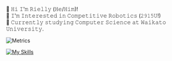 👋 𝙷𝚒 𝙸'𝚖 𝚁𝚒𝚎𝚕𝚕𝚢 (𝙷𝚎/𝙷𝚒𝚖)!  
🤖 𝙸'𝚖 𝙸𝚗𝚝𝚎𝚛𝚎𝚜𝚝𝚎𝚍 𝚒𝚗 𝙲𝚘𝚖𝚙𝚎𝚝𝚒𝚝𝚒𝚟𝚎 𝚁𝚘𝚋𝚘𝚝𝚒𝚌𝚜 (𝟸𝟿𝟷𝟻𝚄!)  
📖 𝙲𝚞𝚛𝚛𝚎𝚗𝚝𝚕𝚢 𝚜𝚝𝚞𝚍𝚢𝚒𝚗𝚐 𝙲𝚘𝚖𝚙𝚞𝚝𝚎𝚛 𝚂𝚌𝚒𝚎𝚗𝚌𝚎 𝚊𝚝 𝚆𝚊𝚒𝚔𝚊𝚝𝚘 𝚄𝚗𝚒𝚟𝚎𝚛𝚜𝚒𝚝𝚢.  


![Metrics](https://metrics.lecoq.io/riellymoore?template=terminal&base=header%2C%20activity%2C%20community%2C%20repositories%2C%20metadata&base.indepth=false&base.hireable=false&base.skip=false&config.timezone=Pacific%2FAuckland)  

[![My Skills](https://skillicons.dev/icons?i=aws,gcp,azure,react,vue,flutter&perline=3)](https://skillicons.dev)
